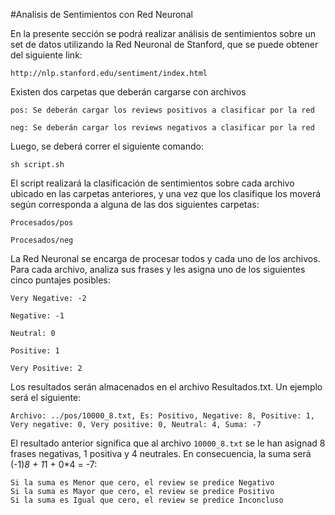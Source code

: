 #Analisis de Sentimientos con Red Neuronal

En la presente sección se podrá realizar análisis de sentimientos sobre un set de datos utilizando la Red Neuronal de Stanford, que se puede obtener del siguiente link:

`http://nlp.stanford.edu/sentiment/index.html`

Existen dos carpetas que deberán cargarse con archivos

`pos: Se deberán cargar los reviews positivos a clasificar por la red`

`neg: Se deberán cargar los reviews negativos a clasificar por la red`


Luego, se deberá correr el siguiente comando:

`sh script.sh`

El script realizará la clasificación de sentimientos sobre cada archivo ubicado en las carpetas anteriores, y una vez que los clasifique los moverá según corresponda a alguna de las dos siguientes carpetas:

`Procesados/pos`

`Procesados/neg`

La Red Neuronal se encarga de procesar todos y cada uno de los archivos. Para cada archivo, analiza sus frases y les asigna uno de los siguientes cinco puntajes posibles:

`Very Negative: -2`

`Negative: -1`

`Neutral: 0`

`Positive: 1`

`Very Positive: 2`


Los resultados serán almacenados en el archivo Resultados.txt. Un ejemplo será el siguiente:

`Archivo: ../pos/10000_8.txt, Es: Positivo, Negative: 8, Positive: 1, Very negative: 0, Very positive: 0, Neutral: 4, Suma: -7`

El resultado anterior significa que al archivo `10000_8.txt` se le han asignad 8 frases negativas, 1 positiva y 4 neutrales. En consecuencia, la suma será (-1)*8 + 1*1 + 0*4 = -7:

```
Si la suma es Menor que cero, el review se predice Negativo
Si la suma es Mayor que cero, el review se predice Positivo
Si la suma es Igual que cero, el review se predice Inconcluso
```
 

